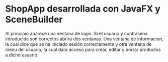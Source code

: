 # ShopApp desarrollada con JavaFX  y SceneBuilder

Al principio aparece una ventana de login.
Si el usuario y contraseña introducida son correctos abrira dos ventanas.
Una ventana de informacion, la cual dice que se ha iniciado sesión correctamente y otra ventana de menu del usuario, la cual dara acceso para crear, editar y borrar productos a dicho usuario. 
